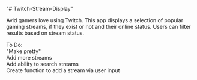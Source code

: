 "# Twitch-Stream-Display" 

Avid gamers love using Twitch. This app displays a selection of popular gaming streams, if they exist or not and their online status. Users can filter results based on stream status. 

To Do:<br>
"Make pretty"<br>
Add more streams<br>
Add ability to search streams<br>
Create function to add a stream via user input